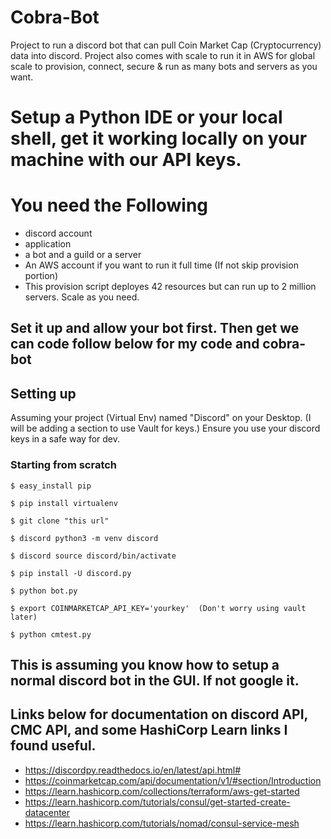 # Cobra-Bot


Project to run a discord bot that can pull Coin Market Cap (Cryptocurrency) data into discord. Project also comes with scale to run it in AWS for global scale to provision, connect, secure & run as many bots and servers as you want.


# Setup a Python IDE or your local shell, get it working locally on your machine with our API keys.

# You need the Following 

* discord account 
* application 
* a bot and a guild or a server
* An AWS account if you want to run it full time (If not skip provision portion) 
* This provision script deployes 42 resources but can run up to 2 million servers. Scale as you need. 

## Set it up and allow your bot first. Then get we can code follow below for my code and cobra-bot

Setting up
------------
Assuming your project (Virtual Env)  named "Discord" on your Desktop. (I will be adding a section to use Vault for keys.) Ensure you use your discord keys in a safe way for dev.

### Starting from scratch
	$ easy_install pip
	
	$ pip install virtualenv
	
	$ git clone "this url"
	
	$ discord python3 -m venv discord
        
	$ discord source discord/bin/activate

	$ pip install -U discord.py

	$ python bot.py 

	$ export COINMARKETCAP_API_KEY='yourkey'  (Don't worry using vault later)

	$ python cmtest.py

## This is assuming you know how to setup a normal discord bot in the GUI. If not google it.  



## Links below for documentation on discord API, CMC API, and some HashiCorp Learn links I found useful.

* https://discordpy.readthedocs.io/en/latest/api.html#
* https://coinmarketcap.com/api/documentation/v1/#section/Introduction
* https://learn.hashicorp.com/collections/terraform/aws-get-started
* https://learn.hashicorp.com/tutorials/consul/get-started-create-datacenter
* https://learn.hashicorp.com/tutorials/nomad/consul-service-mesh
